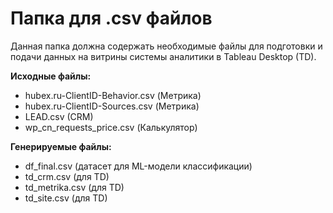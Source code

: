 # Папка для .csv файлов

Данная папка должна содержать необходимые файлы для подготовки и подачи данных на витрины системы аналитики в Tableau Desktop (TD).

**Исходные файлы:**  
- hubex.ru-ClientID-Behavior.csv (Метрика)  
- hubex.ru-ClientID-Sources.csv (Метрика)  
- LEAD.csv (CRM)  
- wp_cn_requests_price.csv (Калькулятор)  

**Генерируемые файлы:**  
- df_final.csv (датасет для ML-модели классификации)  
- td_crm.csv (для TD)  
- td_metrika.csv (для TD)  
- td_site.csv (для TD)  
